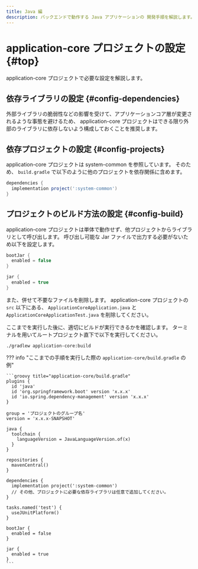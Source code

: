 ```yaml
---
title: Java 編
description: バックエンドで動作する Java アプリケーションの 開発手順を解説します。
---
```


# application-core プロジェクトの設定 {#top}

application-core プロジェクトで必要な設定を解説します。

## 依存ライブラリの設定 {#config-dependencies}

外部ライブラリの脆弱性などの影響を受けて、アプリケーションコア層が変更されるような事態を避けるため、 application-core プロジェクトはできる限り外部のライブラリに依存しないよう構成しておくことを推奨します。

## 依存プロジェクトの設定 {#config-projects}

application-core プロジェクトは system-common を参照しています。
そのため、 `build.gradle` で以下のように他のプロジェクトを依存関係に含めます。

```groovy title="application-core/build.gradle"
dependencies {
  implementation project(':system-common')
}
```

## プロジェクトのビルド方法の設定 {#config-build}

application-core プロジェクトは単体で動作せず、他プロジェクトからライブラリとして呼び出します。
呼び出し可能な Jar ファイルで出力する必要がないため以下を設定します。

```groovy title="application-core/build.gradle"
bootJar {
  enabled = false
}

jar {
  enabled = true
}
```

また、併せて不要なファイルを削除します。
application-core プロジェクトの `src` 以下にある、 `ApplicationCoreApplication.java` と `ApplicationCoreApplicationTest.java` を削除してください。

ここまでを実行した後に、適切にビルドが実行できるかを確認します。
ターミナルを用いてルートプロジェクト直下で以下を実行してください。

```winbatch title="application-core プロジェクトのビルド"
./gradlew application-core:build
```

??? info "ここまでの手順を実行した際の `application-core/build.gradle` の例"

    ```groovy title="application-core/build.gradle"
    plugins {
      id 'java'
      id 'org.springframework.boot' version 'x.x.x'
      id 'io.spring.dependency-management' version 'x.x.x'
    }

    group = 'プロジェクトのグループ名'
    version = 'x.x.x-SNAPSHOT'

    java {
      toolchain {
        languageVersion = JavaLanguageVersion.of(x)
      }
    }

    repositories {
      mavenCentral()
    }

    dependencies {
      implementation project(':system-common')
      // その他、プロジェクトに必要な依存ライブラリは任意で追加してください。
    }

    tasks.named('test') {
      useJUnitPlatform()
    }

    bootJar {
      enabled = false
    }

    jar {
      enabled = true
    }
    ```
